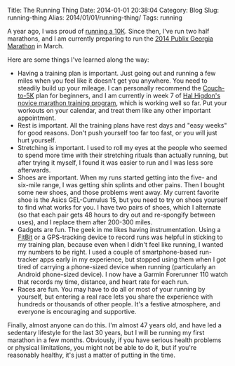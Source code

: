 Title: The Running Thing
Date: 2014-01-01 20:38:04
Category: Blog
Slug: running-thing
Alias: 2014/01/01/running-thing/
Tags: running


A year ago, I was proud of [running a 10K](https://undefinedvalue.com/2013/01/01/couch-potato-running-10k-few-months). Since then, I've run two half marathons, and I am currently preparing to run the [2014 Publix Georgia Marathon](http://www.georgiamarathon.com/) in March.

Here are some things I've learned along the way:

- Having a training plan is important. Just going out and running a few miles when you feel like it doesn't get you anywhere. You need to steadily build up your mileage. I can personally recommend the [Couch-to-5K](http://www.coolrunning.com/engine/2/2_3/181.shtml) plan for beginners, and I am currently in week 7 of [Hal Higdon's novice marathon training program](http://www.halhigdon.com/training/51137/Marathon-Novice-1-Training-Program), which is working well so far. Put your workouts on your calendar, and treat them like any other important appointment.
- Rest is important. All the training plans have rest days and "easy weeks" for good reasons. Don't push yourself too far too fast, or you will just hurt yourself.
- Stretching is important. I used to roll my eyes at the people who seemed to spend more time with their stretching rituals than actually running, but after trying it myself, I found it was easier to run and I was less sore afterwards.
- Shoes are important. When my runs started getting into the five- and six-mile range, I was getting shin splints and other pains. Then I bought some new shoes, and those problems went away. My current favorite shoe is the Asics GEL-Cumulus 15, but you need to try on shoes yourself to find what works for you. I have two pairs of shoes, which I alternate (so that each pair gets 48 hours to dry out and re-spongify between uses), and I replace them after 200-300 miles.
- Gadgets are fun. The geek in me likes having instrumentation. Using a [FitBit](http://www.fitbit.com/) or a GPS-tracking device to record runs was helpful in sticking to my training plan, because even when I didn't feel like running, I wanted my numbers to be right. I used a couple of smartphone-based run-tracker apps early in my experience, but stopped using them when I got tired of carrying a phone-sized device when running (particularly an Android phone-sized device). I now have a Garmin Forerunner 110 watch that records my time, distance, and heart rate for each run.
- Races are fun. You may have to do all or most of your running by yourself, but entering a real race lets you share the experience with hundreds or thousands of other people. It's a festive atmosphere, and everyone is encouraging and supportive.

Finally, almost anyone can do this. I'm almost 47 years old, and have led a sedentary lifestyle for the last 30 years, but I will be running my first marathon in a few months. Obviously, if you have serious health problems or physical limitations, you might not be able to do it, but if you're reasonably healthy, it's just a matter of putting in the time.

